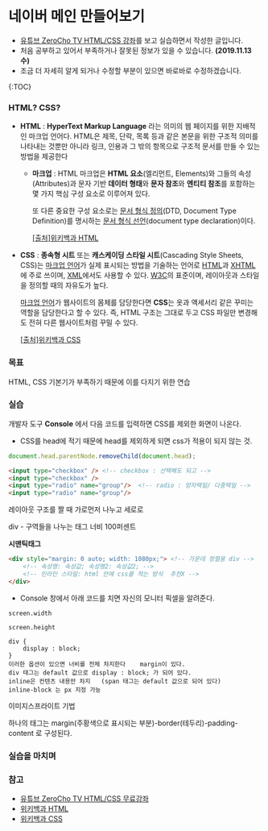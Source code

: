 # 네이버 메인 만들어보기

- [유튜브 ZeroCho TV HTML/CSS 강좌](https://www.youtube.com/watch?v=ohpjJNal2lk&list=PLcqDmjxt30Rsb8Zpgbemt-NaCOjr2WIUj)를 보고 실습하면서 작성한 글입니다.
- 처음 공부하고 있어서 부족하거나 잘못된 정보가 있을 수 있습니다. **(2019.11.13 수)**
- 조금 더 자세히 알게 되거나 수정할 부분이 있으면 바로바로 수정하겠습니다.

{:TOC}

### HTML? CSS?

* **HTML** :  **HyperText Markup Language** 라는 의미의 웹 페이지를 위한 지배적인 마크업 언어다. HTML은 제목, 단락, 목록 등과 같은 본문을 위한 구조적 의미를 나타내는 것뿐만 아니라 링크, 인용과 그 밖의 항목으로 구조적 문서를 만들 수 있는 방법을 제공한다

  * **마크업** : HTML 마크업은 **HTML 요소**(엘리먼트, Elements)와 그들의 속성(Attributes)과 문자 기반 **데이터 형태**와 **문자 참조**와 **엔티티 참조**를 포함하는 몇 가지 핵심 구성 요소로 이루어져 있다.

    또 다른 중요한 구성 요소로는 [문서 형식 정의](https://ko.wikipedia.org/wiki/문서_형식_정의)(DTD, Document Type Definition)를 명시하는 [문서 형식 선언](https://ko.wikipedia.org/wiki/문서_형식_선언)(document type declaration)이다.

    [[출처]위키백과 HTML](https://ko.wikipedia.org/wiki/HTML)

    

* **CSS** : **종속형 시트** 또는 **캐스케이딩 스타일 시트**(Cascading Style Sheets, CSS)는 [마크업 언어](https://ko.wikipedia.org/wiki/마크업_언어)가 실제 표시되는 방법을 기술하는 언어로 [HTML](https://ko.wikipedia.org/wiki/HTML)과 [XHTML](https://ko.wikipedia.org/wiki/XHTML)에 주로 쓰이며, [XML](https://ko.wikipedia.org/wiki/XML)에서도 사용할 수 있다. [W3C](https://ko.wikipedia.org/wiki/W3C)의 표준이며, 레이아웃과 스타일을 정의할 때의 자유도가 높다.

  [마크업 언어](https://ko.wikipedia.org/wiki/마크업_언어)가 웹사이트의 몸체를 담당한다면 **CSS**는 옷과 액세서리 같은 꾸미는 역할을 담당한다고 할 수 있다. 즉, HTML 구조는 그대로 두고 CSS 파일만 변경해도 전혀 다른 웹사이트처럼 꾸밀 수 있다.

  [[출처]위키백과 CSS](https://ko.wikipedia.org/wiki/%EC%A2%85%EC%86%8D%ED%98%95_%EC%8B%9C%ED%8A%B8)

### 목표

HTML, CSS 기본기가 부족하기 때문에 이를 다지기 위한 연습



### 실습

개발자 도구 **Console** 에서 다음 코드를 입력하면 CSS를 제외한 화면이 나온다.

* CSS를 head에 적기 때문에 head를 제외하게 되면 css가 적용이 되지 않는 것.

```javascript
document.head.parentNode.removeChild(document.head);
```

```html
<input type="checkbox" /> <!-- checkbox : 선택해도 되고 -->
<input type="checkbox" />
<input type="radio" name="group"/>  <!-- radio : 양자택일/ 다중택일 -->
<input type="radio" name="group"/>
```



레이아웃 구조를 짤 때 가로먼저 나누고 세로로

div - 구역들을 나누는 태그  너비 100퍼센트

**시맨틱태그**



```html
<div style="margin: 0 auto; width: 1080px;"> <!-- 가운데 정렬용 div -->
    <!-- 속성명: 속성값; 속성명2: 속성값2; -->
    <!-- 인라인 스타일: html 안에 css를 적는 방식  추천X -->
</div>
```

* Console 창에서 아래 코드를 치면 자신의 모니터 픽셀을 알려준다.

```Console
screen.width
```

```
screen.height
```

```
div {
	display : block; 
}
이러한 옵션이 있으면 너비를 전체 차지한다    margin이 있다.
div 태그는 default 값으로 display : block; 가 되어 있다.
inline은 컨텐츠 내용만 차지   (span 태그는 default 값으로 되어 있다)
inline-block 는 px 지정 가능
```

이미지스프라이트 기법

하나의 태그는 margin(주황색으로 표시되는 부분)-border(테두리)-padding-content 로 구성된다.





### 실습을 마치며

### 참고

* [유튜브 ZeroCho TV HTML/CSS 무료강좌](https://www.youtube.com/watch?v=ohpjJNal2lk&list=PLcqDmjxt30Rsb8Zpgbemt-NaCOjr2WIUj)
* [위키백과 HTML](https://ko.wikipedia.org/wiki/HTML)
* [위키백과 CSS](https://ko.wikipedia.org/wiki/%EC%A2%85%EC%86%8D%ED%98%95_%EC%8B%9C%ED%8A%B8)

